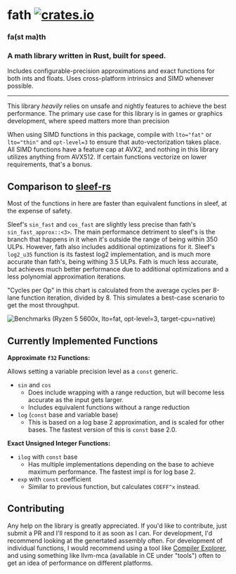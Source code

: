 # fath [![crates.io](https://img.shields.io/crates/v/fath.svg)](https://crates.io/crates/fath)
### fa(st ma)th
### A math library written in Rust, built for speed.

Includes configurable-precision approximations and exact functions for both ints and floats. Uses cross-platform intrinsics and SIMD whenever possible.

--------------------

This library *heavily* relies on unsafe and nightly features to achieve the best performance. The primary use case for this library is in games or graphics development, where speed matters more than precision

When using SIMD functions in this package, compile with `lto="fat"` or `lto="thin"` and `opt-level=3` to ensure that auto-vectorization takes place. All SIMD functions have a feature cap at AVX2, and nothing in this library utilizes anything from AVX512. If certain functions vectorize on lower requirements, that's a bonus.

## Comparison to [sleef-rs](https://github.com/burrbull/sleef-rs)
Most of the functions in here are faster than equivalent functions in sleef, at the expense of safety.

Sleef's `sin_fast` and `cos_fast` are slightly less precise than fath's `sin_fast_approx::<3>`. The main performance detriment to sleef's is the branch that happens in it when it's outside the range of being within 350 ULPs. However, fath also includes additional optimizations for it. Sleef's `log2_u35` function is its fastest log2 implementation, and is much more accurate than fath's, being withing 3.5 ULPs. Fath is much less accurate, but achieves much better performance due to additional optimizations and a less polynomial approximation iterations.

"Cycles per Op" in this chart is calculated from the average cycles per 8-lane function iteration, divided by 8. This simulates a best-case scenario to get the most throughput.

![Benchmarks (Ryzen 5 5600x, lto=_fat_, opt-level=3, target-cpu=native)](https://github.com/burgerindividual/fath/assets/30326913/a621167a-baaf-4042-b2c8-333b35e608a0)

## Currently Implemented Functions
**Approximate `f32` Functions:**

Allows setting a variable precision level as a `const` generic.
* `sin` and `cos`
  * Does include wrapping with a range reduction, but will become less accurate as the input gets larger.
  * Includes equivalent functions without a range reduction
* `log` (`const` base and variable base)
  * This is based on a log base 2 approximation, and is scaled for other bases. The fastest version of this is `const` base 2.0.

**Exact Unsigned Integer Functions:**
* `ilog` with `const` base
  * Has multiple implementations depending on the base to achieve maximum performance. The fastest impl is for log base 2.
* `exp` with `const` coefficient
  * Similar to previous function, but calculates `COEFF^x` instead.

## Contributing
Any help on the library is greatly appreciated. If you'd like to contribute, just submit a PR and I'll respond to it as soon as I can.
For development, I'd recommend looking at the genertated assembly often. For development of individual functions, I would recommend using a tool like [Compiler Explorer](https://rust.godbolt.org/), and using something like llvm-mca (available in CE under "tools") often to get an idea of performance on different platforms.
